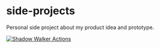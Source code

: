 # side-projects
Personal side project about my product idea and prototype.

[![Shadow Walker Actions](https://github.com/edonyzpc/side-projects/actions/workflows/shadowwalker-xml-parse.yml/badge.svg)](https://github.com/edonyzpc/side-projects/actions/workflows/shadowwalker-xml-parse.yml)
